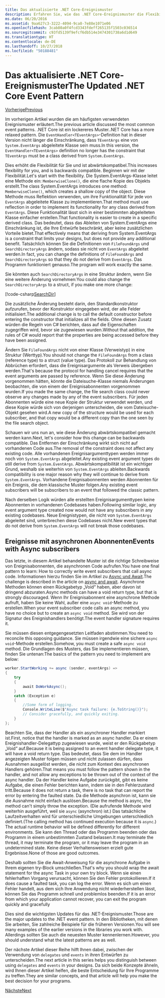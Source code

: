 ```yaml
---
title: Das aktualisierte .NET Core-Ereignismuster
description: Erfahren Sie, wie das .NET Core-Ereignismuster die Flexibilität mit Abwärtskompabilität erhöht und wie Sie sichere Ereignisverarbeitung mit asynchronen Abonnenten implementieren können.
ms.date: 06/20/2016
ms.assetid: 9aa627c3-3222-4094-9ca8-7e88e1071e06
ms.openlocfilehash: 3cab80a0f4fcd3343fdeff265135f1503c036514
ms.sourcegitcommit: c93fd5139f9efcf6db514e3474301738a6d1d649
ms.translationtype: HT
ms.contentlocale: de-DE
ms.lasthandoff: 10/27/2018
ms.locfileid: "50188481"
---
```

# <a name="the-updated-net-core-event-pattern"></a><span data-ttu-id="3b8fd-103">Das aktualisierte .NET Core-Ereignismuster</span><span class="sxs-lookup"><span data-stu-id="3b8fd-103">The Updated .NET Core Event Pattern</span></span>

[<span data-ttu-id="3b8fd-104">Vorherige</span><span class="sxs-lookup"><span data-stu-id="3b8fd-104">Previous</span></span>](event-pattern.md)

<span data-ttu-id="3b8fd-105">Im vorherigen Artikel wurden die am häufigsten verwendeten Ereignismuster erläutert.</span><span class="sxs-lookup"><span data-stu-id="3b8fd-105">The previous article discussed the most common event patterns.</span></span> <span data-ttu-id="3b8fd-106">.NET Core ist ein lockereres Muster.</span><span class="sxs-lookup"><span data-stu-id="3b8fd-106">.NET Core has a more relaxed pattern.</span></span> <span data-ttu-id="3b8fd-107">Die `EventHandler<TEventArgs>`-Definition hat in dieser Version nicht länger die Einschränkung, dass `TEventArgs` eine von `System.EventArgs` abgeleitete Klasse sein muss.</span><span class="sxs-lookup"><span data-stu-id="3b8fd-107">In this version, the `EventHandler<TEventArgs>` definition no longer has the constraint that `TEventArgs` must be a class derived from `System.EventArgs`.</span></span>

<span data-ttu-id="3b8fd-108">Dies erhöht die Flexibilität für Sie und ist abwärtskompatibel.</span><span class="sxs-lookup"><span data-stu-id="3b8fd-108">This increases flexibility for you, and is backwards compatible.</span></span> <span data-ttu-id="3b8fd-109">Beginnen wir mit der Flexibilität.</span><span class="sxs-lookup"><span data-stu-id="3b8fd-109">Let's start with the flexibility.</span></span> <span data-ttu-id="3b8fd-110">Die System.EventArgs-Klasse leitet eine Methode ein: `MemberwiseClone()`, die eine flache Kopie des Objekts erstellt.</span><span class="sxs-lookup"><span data-stu-id="3b8fd-110">The class System.EventArgs introduces one method: `MemberwiseClone()`, which creates a shallow copy of the object.</span></span>
<span data-ttu-id="3b8fd-111">Diese Methode muss Reflektion verwenden, um ihre Funktionalität für jede von `EventArgs` abgeleitete Klasse zu implementieren.</span><span class="sxs-lookup"><span data-stu-id="3b8fd-111">That method must use reflection in order to implement its functionality for any class derived from `EventArgs`.</span></span> <span data-ttu-id="3b8fd-112">Diese Funktionalität lässt sich in einer bestimmten abgeleiteten Klasse einfacher erstellen.</span><span class="sxs-lookup"><span data-stu-id="3b8fd-112">That functionality is easier to create in a specific derived class.</span></span> <span data-ttu-id="3b8fd-113">Das bedeutet, dass das Ableiten von System.EventArgs eine Einschränkung ist, die Ihre Entwürfe beschränkt, aber keine zusätzlichen Vorteile bietet.</span><span class="sxs-lookup"><span data-stu-id="3b8fd-113">That effectively means that deriving from System.EventArgs is a constraint that limits your designs, but does not provide any additional benefit.</span></span>
<span data-ttu-id="3b8fd-114">Tatsächlich können Sie die Definitionen von `FileFoundArgs` und `SearchDirectoryArgs` ändern, sodass sie nicht von `EventArgs` abgeleitet werden.</span><span class="sxs-lookup"><span data-stu-id="3b8fd-114">In fact, you can change the definitions of `FileFoundArgs` and `SearchDirectoryArgs` so that they do not derive from `EventArgs`.</span></span>
<span data-ttu-id="3b8fd-115">Das Programm funktioniert genauso.</span><span class="sxs-lookup"><span data-stu-id="3b8fd-115">The program will work exactly the same.</span></span>

<span data-ttu-id="3b8fd-116">Sie könnten auch `SearchDirectoryArgs` in eine Struktur ändern, wenn Sie eine weitere Änderung vornehmen:</span><span class="sxs-lookup"><span data-stu-id="3b8fd-116">You could also change the `SearchDirectoryArgs` to a struct, if you make one more change:</span></span>

[!code-csharp[SearchDir](../../samples/csharp/events/Program.cs#DeclareSearchEvent "Define search directory event")]

<span data-ttu-id="3b8fd-117">Die zusätzliche Änderung besteht darin, den Standardkonstruktor aufzurufen, bevor der Konstruktor eingegeben wird, der alle Felder initialisiert.</span><span class="sxs-lookup"><span data-stu-id="3b8fd-117">The additional change is to call the default constructor before entering the constructor that initializes all the fields.</span></span> <span data-ttu-id="3b8fd-118">Ohne diesen Zusatz würden die Regeln von C# berichten, dass auf die Eigenschaften zugegriffen wird, bevor sie zugewiesen wurden.</span><span class="sxs-lookup"><span data-stu-id="3b8fd-118">Without that addition, the rules of C# would report that the properties are being accessed before they have been assigned.</span></span>

<span data-ttu-id="3b8fd-119">Ändern Sie `FileFoundArgs` nicht von einer Klasse (Verweistyp) in eine Struktur (Werttyp).</span><span class="sxs-lookup"><span data-stu-id="3b8fd-119">You should not change the `FileFoundArgs` from a class (reference type) to a struct (value type).</span></span> <span data-ttu-id="3b8fd-120">Das Protokoll zur Behandlung von Abbrüchen erfordert, dass die Ereignisargumente als Verweis übergeben werden.</span><span class="sxs-lookup"><span data-stu-id="3b8fd-120">That's because the protocol for handling cancel requires that the event arguments are passed by reference.</span></span> <span data-ttu-id="3b8fd-121">Wenn Sie diese Änderung vorgenommen hätten, könnte die Dateisuche-Klasse niemals Änderungen beobachten, die von einem der Ereignisabonnenten vorgenommen wurden.</span><span class="sxs-lookup"><span data-stu-id="3b8fd-121">If you made the same change, the file search class could never observe any changes made by any of the event subscribers.</span></span> <span data-ttu-id="3b8fd-122">Für jeden Abonnenten würde eine neue Kopie der Struktur verwendet werden, und diese Kopie würde sich von derjenigen unterscheiden, die vom Dateisuche-Objekt gesehen wird.</span><span class="sxs-lookup"><span data-stu-id="3b8fd-122">A new copy of the structure would be used for each subscriber, and that copy would be a different copy than the one seen by the file search object.</span></span>

<span data-ttu-id="3b8fd-123">Schauen wir uns nun an, wie diese Änderung abwärtskompatibel gemacht werden kann.</span><span class="sxs-lookup"><span data-stu-id="3b8fd-123">Next, let's consider how this change can be backwards compatible.</span></span>
<span data-ttu-id="3b8fd-124">Das Entfernen der Einschränkung wirkt sich nicht auf vorhandenen Code aus.</span><span class="sxs-lookup"><span data-stu-id="3b8fd-124">The removal of the constraint does not affect any existing code.</span></span> <span data-ttu-id="3b8fd-125">Alle vorhandenen Ereignisargumenttypen werden immer noch von `System.EventArgs` abgeleitet.</span><span class="sxs-lookup"><span data-stu-id="3b8fd-125">Any existing event argument types do still derive from `System.EventArgs`.</span></span>
<span data-ttu-id="3b8fd-126">Abwärtskompatibilität ist ein wichtiger Grund, weshalb sie weiterhin von `System.EventArgs` ableiten.</span><span class="sxs-lookup"><span data-stu-id="3b8fd-126">Backwards compatibility is one major reason why they will continue to derive from `System.EventArgs`.</span></span> <span data-ttu-id="3b8fd-127">Vorhandene Ereignisabonnenten werden Abonnenten für ein Ereignis, die dem klassische Muster folgen.</span><span class="sxs-lookup"><span data-stu-id="3b8fd-127">Any existing event subscribers will be subscribers to an event that followed the classic pattern.</span></span>

<span data-ttu-id="3b8fd-128">Nach derselben Logik würden alle erstellten Ereignisargumenttypen keine Abonnenten in vorhandenen Codebases haben.</span><span class="sxs-lookup"><span data-stu-id="3b8fd-128">Following similar logic, any event argument type created now would not have any subscribers in any existing codebases.</span></span> <span data-ttu-id="3b8fd-129">Neue Ereignistypen, die nicht von `System.EventArgs` abgeleitet sind, unterbrechen diese Codebases nicht.</span><span class="sxs-lookup"><span data-stu-id="3b8fd-129">New event types that do not derive from `System.EventArgs` will not break those codebases.</span></span>

## <a name="events-with-async-subscribers"></a><span data-ttu-id="3b8fd-130">Ereignisse mit asynchronen Abonnenten</span><span class="sxs-lookup"><span data-stu-id="3b8fd-130">Events with Async subscribers</span></span>

<span data-ttu-id="3b8fd-131">Das letzte, in diesem Artikel behandelte Muster ist die richtige Schreibweise von Ereignisabonnenten, die asynchronen Code aufrufen.</span><span class="sxs-lookup"><span data-stu-id="3b8fd-131">You have one final pattern to learn: How to correctly write event subscribers that call async code.</span></span> <span data-ttu-id="3b8fd-132">Informationen hierzu finden Sie im Artikel zu [Async und Await](async.md).</span><span class="sxs-lookup"><span data-stu-id="3b8fd-132">The challenge is described in the article on [async and await](async.md).</span></span> <span data-ttu-id="3b8fd-133">Asynchrone Methoden können einen Rückgabetyp „Void“ haben, aber davon ist dringend abzuraten.</span><span class="sxs-lookup"><span data-stu-id="3b8fd-133">Async methods can have a void return type, but that is strongly discouraged.</span></span> <span data-ttu-id="3b8fd-134">Wenn Ihr Ereignisabonnent eine asynchrone Methode aufruft, haben Sie keine Wahl, außer eine `async void`-Methode zu erstellen.</span><span class="sxs-lookup"><span data-stu-id="3b8fd-134">When your event subscriber code calls an async method, you have no choice but to create an `async void` method.</span></span> <span data-ttu-id="3b8fd-135">Sie wird von der Signatur des Ereignishandlers benötigt.</span><span class="sxs-lookup"><span data-stu-id="3b8fd-135">The event handler signature requires it.</span></span>

<span data-ttu-id="3b8fd-136">Sie müssen diesen entgegengesetzten Leitfaden abstimmen.</span><span class="sxs-lookup"><span data-stu-id="3b8fd-136">You need to reconcile this opposing guidance.</span></span> <span data-ttu-id="3b8fd-137">Sie müssen irgendwie eine sichere `async void`-Methode erstellen.</span><span class="sxs-lookup"><span data-stu-id="3b8fd-137">Somehow, you must create a safe `async void` method.</span></span> <span data-ttu-id="3b8fd-138">Die Grundlagen des Musters, das Sie implementieren müssen, finden Sie untenan:</span><span class="sxs-lookup"><span data-stu-id="3b8fd-138">The basics of the pattern you need to implement are below:</span></span>

```csharp
worker.StartWorking += async (sender, eventArgs) =>
{
    try 
    {
        await DoWorkAsync();
    }
    catch (Exception e)
    {
        //Some form of logging.
        Console.WriteLine($"Async task failure: {e.ToString()}");
        // Consider gracefully, and quickly exiting.
    }
};
```

<span data-ttu-id="3b8fd-139">Beachten Sie, dass der Handler als ein asynchroner Handler markiert ist.</span><span class="sxs-lookup"><span data-stu-id="3b8fd-139">First, notice that the handler is marked as an async handler.</span></span> <span data-ttu-id="3b8fd-140">Da er einem Ereignishandler-Delegattyp zugewiesen wurde, weist er den Rückgabetyp „Void“ auf.</span><span class="sxs-lookup"><span data-stu-id="3b8fd-140">Because it is being assigned to an event handler delegate type, it will have a void return type.</span></span> <span data-ttu-id="3b8fd-141">Das bedeutet, dass Sie dem im Handler angezeigten Muster folgen müssen und nicht zulassen dürfen, dass Ausnahmen ausgelöst werden, die nicht zum Kontext des asynchronen Handlers gehören.</span><span class="sxs-lookup"><span data-stu-id="3b8fd-141">That means you must follow the pattern shown in the handler, and not allow any exceptions to be thrown out of the context of the async handler.</span></span> <span data-ttu-id="3b8fd-142">Da der Handler keine Aufgabe zurückgibt, gibt es keine Aufgabe, die einen Fehler berichten kann, indem sie in den Fehlerzustand tritt.</span><span class="sxs-lookup"><span data-stu-id="3b8fd-142">Because it does not return a task, there is no task that can report the error by entering the faulted state.</span></span> <span data-ttu-id="3b8fd-143">Da die Methode asynchron ist, kann sie die Ausnahme nicht einfach auslösen.</span><span class="sxs-lookup"><span data-stu-id="3b8fd-143">Because the method is async, the method can't simply throw the exception.</span></span> <span data-ttu-id="3b8fd-144">(Die aufrufende Methode wird weiterhin ausgeführt, weil sie `async` (asynchron) ist.) Das tatsächliche Laufzeitverhalten wird für unterschiedliche Umgebungen unterschiedlich definiert.</span><span class="sxs-lookup"><span data-stu-id="3b8fd-144">(The calling method has continued execution because it is `async`.) The actual runtime behavior will be defined differently for different environments.</span></span> <span data-ttu-id="3b8fd-145">Sie kann den Thread oder das Programm beenden oder das Programm in einem unbestimmten Zustand belassen.</span><span class="sxs-lookup"><span data-stu-id="3b8fd-145">It may terminate the thread, it may terminate the program, or it may leave the program in an undetermined state.</span></span> <span data-ttu-id="3b8fd-146">Keine dieser Verhaltensweisen erzielt gute Ergebnisse.</span><span class="sxs-lookup"><span data-stu-id="3b8fd-146">None of those are good outcomes.</span></span>

<span data-ttu-id="3b8fd-147">Deshalb sollten Sie die Await-Anweisung für die asynchrone Aufgabe in Ihrem eigenen try-Block umschließen.</span><span class="sxs-lookup"><span data-stu-id="3b8fd-147">That's why you should wrap the await statement for the async Task in your own try block.</span></span> <span data-ttu-id="3b8fd-148">Wenn sie einen fehlerhaften Vorgang verursacht, können Sie den Fehler protokollieren.</span><span class="sxs-lookup"><span data-stu-id="3b8fd-148">If it does cause a faulted task, you can log the error.</span></span> <span data-ttu-id="3b8fd-149">Wenn es sich um einen Fehler handelt, aus dem sich Ihre Anwendung nicht wiederherstellen lässt, können Sie das Programm schnell und problemlos beenden.</span><span class="sxs-lookup"><span data-stu-id="3b8fd-149">If it is an error from which your application cannot recover, you can exit the program quickly and gracefully</span></span>

<span data-ttu-id="3b8fd-150">Dies sind die wichtigsten Updates für das .NET-Ereignismuster.</span><span class="sxs-lookup"><span data-stu-id="3b8fd-150">Those are the major updates to the .NET event pattern.</span></span> <span data-ttu-id="3b8fd-151">In den Bibliotheken, mit denen Sie arbeiten, Sie zahlreiche Beispiele für die früheren Versionen.</span><span class="sxs-lookup"><span data-stu-id="3b8fd-151">You will see many examples of the earlier versions in the libraries you work with.</span></span> <span data-ttu-id="3b8fd-152">Allerdings sollten Sie auch die neuesten Muster kennenlernen.</span><span class="sxs-lookup"><span data-stu-id="3b8fd-152">However, you should understand what the latest patterns are as well.</span></span>

<span data-ttu-id="3b8fd-153">Der nächste Artikel dieser Reihe hilft Ihnen dabei, zwischen der Verwendung von `delegates` und `events` in ihren Entwürfen zu unterscheiden.</span><span class="sxs-lookup"><span data-stu-id="3b8fd-153">The next article in this series helps you distinguish between using `delegates` and `events` in your designs.</span></span> <span data-ttu-id="3b8fd-154">Da sich beide Konzepte ähneln, wird Ihnen dieser Artikel helfen, die beste Entscheidung für Ihre Programme zu treffen.</span><span class="sxs-lookup"><span data-stu-id="3b8fd-154">They are similar concepts, and that article will help you make the best decision for your programs.</span></span>

[<span data-ttu-id="3b8fd-155">Nächste</span><span class="sxs-lookup"><span data-stu-id="3b8fd-155">Next</span></span>](distinguish-delegates-events.md)
